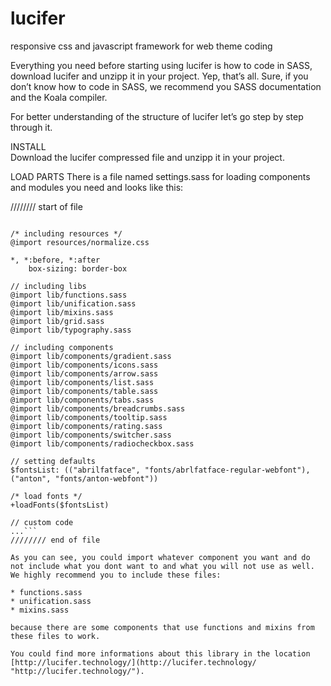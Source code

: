 # lucifer
responsive css and javascript framework for web theme coding

Everything you need before starting using lucifer is how to code in SASS, download lucifer and unzipp it in your project. Yep, that’s all. Sure, if you don’t know how to code in SASS, we recommend you SASS documentation and the Koala compiler.

For better understanding of the structure of lucifer let’s go step by step through it.

INSTALL
<br>Download the lucifer compressed file and unzipp it in your project.

LOAD PARTS
There is a file named settings.sass for loading components and modules you need and looks like this:

//////// start of file
```// settings.sass
 
/* including resources */
@import resources/normalize.css
 
*, *:before, *:after
	box-sizing: border-box
 
// including libs
@import lib/functions.sass
@import lib/unification.sass
@import lib/mixins.sass
@import lib/grid.sass
@import lib/typography.sass
 
// including components
@import lib/components/gradient.sass
@import lib/components/icons.sass
@import lib/components/arrow.sass
@import lib/components/list.sass
@import lib/components/table.sass
@import lib/components/tabs.sass
@import lib/components/breadcrumbs.sass
@import lib/components/tooltip.sass
@import lib/components/rating.sass
@import lib/components/switcher.sass
@import lib/components/radiocheckbox.sass
 
// setting defaults
$fontsList: (("abrilfatface", "fonts/abrlfatface-regular-webfont"), ("anton", "fonts/anton-webfont"))
 
/* load fonts */
+loadFonts($fontsList)
 
// custom code
...```
//////// end of file

As you can see, you could import whatever component you want and do not include what you dont want to and what you will not use as well. We highly recommend you to include these files:

* functions.sass
* unification.sass
* mixins.sass

because there are some components that use functions and mixins from these files to work.

You could find more informations about this library in the location [http://lucifer.technology/](http://lucifer.technology/ "http://lucifer.technology/").
